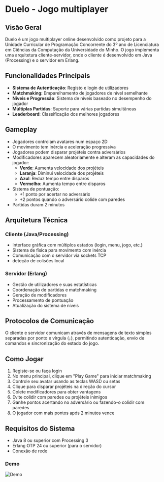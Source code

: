 # Duelo - Jogo multiplayer

## Visão Geral

Duelo é um jogo multiplayer online desenvolvido como projeto para a Unidade Curricular de Programação Concorrente do 3º ano de Licenciatura em Ciências da Computação da Universidade do Minho. O jogo implementa uma arquitetura cliente-servidor, onde o cliente é desenvolvido em Java (Processing) e o servidor em Erlang.

## Funcionalidades Principais

- **Sistema de Autenticação**: Registo e login de utilizadores
- **Matchmaking**: Emparelhamento de jogadores de nível semelhante
- **Níveis e Progressão**: Sistema de níveis baseado no desempenho do jogador
- **Múltiplas Partidas**: Suporte para várias partidas simultâneas
- **Leaderboard**: Classificação dos melhores jogadores

## Gameplay

- Jogadores controlam avatares num espaço 2D
- O movimento tem inércia e aceleração progressiva
- Jogadores podem disparar projéteis contra adversários
- Modificadores aparecem aleatoriamente e alteram as capacidades do jogador:
  - **Verde**: Aumenta velocidade dos projéteis
  - **Laranja**: Diminui velocidade dos projéteis
  - **Azul**: Reduz tempo entre disparos
  - **Vermelho**: Aumenta tempo entre disparos
- Sistema de pontuação:
  - +1 ponto por acertar no adversário
  - +2 pontos quando o adversário colide com paredes
- Partidas duram 2 minutos

## Arquitetura Técnica

### Cliente (Java/Processing)
- Interface gráfica com múltiplos estados (login, menu, jogo, etc.)
- Sistema de física para movimento com inércia
- Comunicação com o servidor via sockets TCP
- deteção de colisões local

### Servidor (Erlang)
- Gestão de utilizadores e suas estatísticas
- Coordenação de partidas e matchmaking
- Geração de modificadores
- Processamento de pontuação
- Atualização do sistema de níveis

## Protocolos de Comunicação

O cliente e servidor comunicam através de mensagens de texto simples separadas por ponto e vírgula (`;`), permitindo autenticação, envio de comandos e sincronização do estado do jogo.

## Como Jogar

1. Registe-se ou faça login
2. No menu principal, clique em "Play Game" para iniciar matchmaking
3. Controle seu avatar usando as teclas WASD ou setas
4. Clique para disparar projéteis na direção do cursor
5. Colete modificadores para obter vantagens
6. Evite colidir com paredes ou projéteis inimigos
7. Ganhe pontos acertando no adversário ou fazendo-o colidir com paredes
8. O jogador com mais pontos após 2 minutos vence

## Requisitos do Sistema

- Java 8 ou superior com Processing 3
- Erlang OTP 24 ou superior (para o servidor)
- Conexão de rede

### Demo
![Demo](https://github.com/diogocsilva12/ProjetoPC/blob/1cadea4fd0b33f715e814022bfd221e6b27c5238/Demo.gif)
